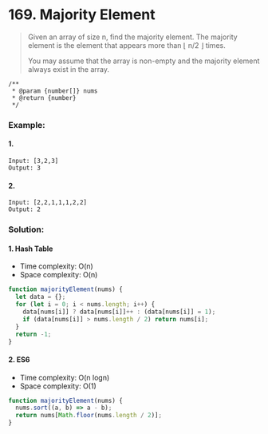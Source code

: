 # 169. Majority Element

> Given an array of size n, find the majority element. The majority element is the element that appears more than ⌊ n/2 ⌋ times.
>
> You may assume that the array is non-empty and the majority element always exist in the array.

```
/**
 * @param {number[]} nums
 * @return {number}
 */
```

### Example:

#### 1.

```
Input: [3,2,3]
Output: 3
```

#### 2.

```
Input: [2,2,1,1,1,2,2]
Output: 2
```

### Solution:

#### 1. Hash Table

- Time complexity: O(n)
- Space complexity: O(n)

```javascript
function majorityElement(nums) {
  let data = {};
  for (let i = 0; i < nums.length; i++) {
    data[nums[i]] ? data[nums[i]]++ : (data[nums[i]] = 1);
    if (data[nums[i]] > nums.length / 2) return nums[i];
  }
  return -1;
}
```

#### 2. ES6

- Time complexity: O(n logn)
- Space complexity: O(1)

```javascript
function majorityElement(nums) {
  nums.sort((a, b) => a - b);
  return nums[Math.floor(nums.length / 2)];
}
```
